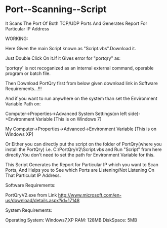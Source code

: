 Port--Scanning--Script
======================

It Scans The Port Of Both TCP/UDP Ports And Generates Report For Particular IP Address

WORKING:

Here Given the main Script known as "Script.vbs".Download it.

Just Double Click On it.If it Gives error for "portqry" as:

'portqry' is not recoganized as an internal external command, operable program or batch file.

Then Download PortQry first from below given download link in Software Requirements...!!!

And if you want to run anywhere on the system than set the Environment Variable Path on:

Computer->Properties->Advanced System Settings(on left side)->Environment Variable [This is on Windows 7]

My Computer->Properties->Advanced->Environment Variable [This is on Windows XP]

Or Either you can directly put the script on the folder of PortQry(where you install the PortQry) i.e. C:\PortQryV2\Script.vbs
and Run "Script" from here directly.You don't need to set the path for Environment Variable for this.

This Script Generates the Report for Particular IP which you want to Scan Ports,
And Helps you to See which Ports are Listening/Not Listening On That Particulat IP Address.

Software Requirements:

PortQryV2.exe from Link http://www.microsoft.com/en-us/download/details.aspx?id=17148

System Requirements:

Operating System: Windows7,XP
RAM: 128MB
DiskSpace: 5MB
